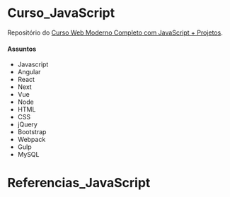 # Curso_JavaScript
Repositório do [Curso Web Moderno Completo com JavaScript + Projetos](https://www.udemy.com/course/curso-web/learn/lecture/8777988?start=15#overview). 

#### Assuntos
* Javascript
* Angular
* React
* Next
* Vue
* Node
* HTML
* CSS
* jQuery
* Bootstrap
* Webpack
* Gulp
* MySQL

# Referencias_JavaScript
